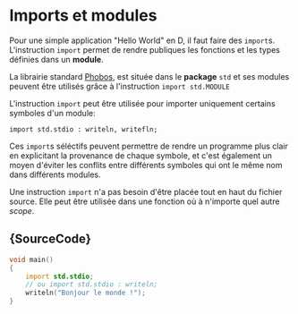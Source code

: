 # Imports et modules

Pour une simple application "Hello World" en D, il faut faire des `import`s. L'instruction `import` permet de rendre publiques les fonctions et les types définies dans un **module**.

La librairie standard [Phobos](https://dlang.org/phobos/), est située dans le **package** `std` et ses modules peuvent être utilisés grâce à l'instruction `import std.MODULE`

L'instruction `import` peut être utilisée pour importer uniquement certains symboles d'un module:

    import std.stdio : writeln, writefln;

Ces `import`s séléctifs peuvent permettre de rendre un programme plus clair en explicitant la provenance de chaque symbole, et c'est également un moyen d'éviter les conflits entre différents symboles qui ont le même nom dans différents modules.

Une instruction `import` n'a pas besoin d'être placée tout en haut du fichier source. Elle peut être utilisée dans une fonction où à n'importe quel autre *scope*.

## {SourceCode}

```d
void main()
{
    import std.stdio;
    // ou import std.stdio : writeln;
    writeln("Bonjour le monde !");
}
```
